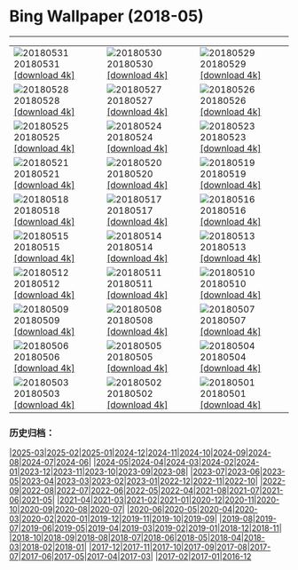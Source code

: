 # Bing Wallpaper (2018-05)
**************

<table><tr><td><img class="wallpaper" src="https://www.bing.com/az/hprichbg/rb/MooseLakeGrass_EN-US11940305772_1920x1080.jpg" alt="20180531"> 20180531 <a href="https://www.bing.com/az/hprichbg/rb/MooseLakeGrass_EN-US11940305772_UHD.jpg">[download 4k]</a></td><td><img class="wallpaper" src="https://www.bing.com/az/hprichbg/rb/SunsetLincoln_EN-US10983688040_1920x1080.jpg" alt="20180530"> 20180530 <a href="https://www.bing.com/az/hprichbg/rb/SunsetLincoln_EN-US10983688040_UHD.jpg">[download 4k]</a></td><td><img class="wallpaper" src="https://www.bing.com/az/hprichbg/rb/KhumbuTents_EN-US5075782050_1920x1080.jpg" alt="20180529"> 20180529 <a href="https://www.bing.com/az/hprichbg/rb/KhumbuTents_EN-US5075782050_UHD.jpg">[download 4k]</a></td></tr><tr><td><img class="wallpaper" src="https://www.bing.com/az/hprichbg/rb/OldGuard_EN-US6442946687_1920x1080.jpg" alt="20180528"> 20180528 <a href="https://www.bing.com/az/hprichbg/rb/OldGuard_EN-US6442946687_UHD.jpg">[download 4k]</a></td><td><img class="wallpaper" src="https://www.bing.com/az/hprichbg/rb/TSSSF_EN-US11485959337_1920x1080.jpg" alt="20180527"> 20180527 <a href="https://www.bing.com/az/hprichbg/rb/TSSSF_EN-US11485959337_UHD.jpg">[download 4k]</a></td><td><img class="wallpaper" src="https://www.bing.com/az/hprichbg/rb/SallyRideEarthKAM_EN-US12501145178_1920x1080.jpg" alt="20180526"> 20180526 <a href="https://www.bing.com/az/hprichbg/rb/SallyRideEarthKAM_EN-US12501145178_UHD.jpg">[download 4k]</a></td></tr><tr><td><img class="wallpaper" src="https://www.bing.com/az/hprichbg/rb/WineDay_EN-US9984225481_1920x1080.jpg" alt="20180525"> 20180525 <a href="https://www.bing.com/az/hprichbg/rb/WineDay_EN-US9984225481_UHD.jpg">[download 4k]</a></td><td><img class="wallpaper" src="https://www.bing.com/az/hprichbg/rb/BklynBrdge_EN-US13217737928_1920x1080.jpg" alt="20180524"> 20180524 <a href="https://www.bing.com/az/hprichbg/rb/BklynBrdge_EN-US13217737928_UHD.jpg">[download 4k]</a></td><td><img class="wallpaper" src="https://www.bing.com/az/hprichbg/rb/TurtleTears_EN-US7942276596_1920x1080.jpg" alt="20180523"> 20180523 <a href="https://www.bing.com/az/hprichbg/rb/TurtleTears_EN-US7942276596_UHD.jpg">[download 4k]</a></td></tr><tr><td><img class="wallpaper" src="https://www.bing.com/az/hprichbg/rb/NamibFace_EN-US6782882876_1920x1080.jpg" alt="20180521"> 20180521 <a href="https://www.bing.com/az/hprichbg/rb/NamibFace_EN-US6782882876_UHD.jpg">[download 4k]</a></td><td><img class="wallpaper" src="https://www.bing.com/az/hprichbg/rb/KoonsPuppy_EN-US10227110924_1920x1080.jpg" alt="20180520"> 20180520 <a href="https://www.bing.com/az/hprichbg/rb/KoonsPuppy_EN-US10227110924_UHD.jpg">[download 4k]</a></td><td><img class="wallpaper" src="https://www.bing.com/az/hprichbg/rb/OperationToyDrop_EN-US10788574091_1920x1080.jpg" alt="20180519"> 20180519 <a href="https://www.bing.com/az/hprichbg/rb/OperationToyDrop_EN-US10788574091_UHD.jpg">[download 4k]</a></td></tr><tr><td><img class="wallpaper" src="https://www.bing.com/az/hprichbg/rb/FalcoPeregrinus_EN-US12306031452_1920x1080.jpg" alt="20180518"> 20180518 <a href="https://www.bing.com/az/hprichbg/rb/FalcoPeregrinus_EN-US12306031452_UHD.jpg">[download 4k]</a></td><td><img class="wallpaper" src="https://www.bing.com/az/hprichbg/rb/FishingWarehouses_EN-US11622673825_1920x1080.jpg" alt="20180517"> 20180517 <a href="https://www.bing.com/az/hprichbg/rb/FishingWarehouses_EN-US11622673825_UHD.jpg">[download 4k]</a></td><td><img class="wallpaper" src="https://www.bing.com/az/hprichbg/rb/OakTreeMaize_EN-US10918567606_1920x1080.jpg" alt="20180516"> 20180516 <a href="https://www.bing.com/az/hprichbg/rb/OakTreeMaize_EN-US10918567606_UHD.jpg">[download 4k]</a></td></tr><tr><td><img class="wallpaper" src="https://www.bing.com/az/hprichbg/rb/BushHyrax_EN-US8373682343_1920x1080.jpg" alt="20180515"> 20180515 <a href="https://www.bing.com/az/hprichbg/rb/BushHyrax_EN-US8373682343_UHD.jpg">[download 4k]</a></td><td><img class="wallpaper" src="https://www.bing.com/az/hprichbg/rb/DolomitesBikeRace_EN-US10922620742_1920x1080.jpg" alt="20180514"> 20180514 <a href="https://www.bing.com/az/hprichbg/rb/DolomitesBikeRace_EN-US10922620742_UHD.jpg">[download 4k]</a></td><td><img class="wallpaper" src="https://www.bing.com/az/hprichbg/rb/ManateeMom_EN-US9983570199_1920x1080.jpg" alt="20180513"> 20180513 <a href="https://www.bing.com/az/hprichbg/rb/ManateeMom_EN-US9983570199_UHD.jpg">[download 4k]</a></td></tr><tr><td><img class="wallpaper" src="https://www.bing.com/az/hprichbg/rb/MontezumaSnowGeese_EN-US9497504365_1920x1080.jpg" alt="20180512"> 20180512 <a href="https://www.bing.com/az/hprichbg/rb/MontezumaSnowGeese_EN-US9497504365_UHD.jpg">[download 4k]</a></td><td><img class="wallpaper" src="https://www.bing.com/az/hprichbg/rb/HollowRock_EN-US10983730949_1920x1080.jpg" alt="20180511"> 20180511 <a href="https://www.bing.com/az/hprichbg/rb/HollowRock_EN-US10983730949_UHD.jpg">[download 4k]</a></td><td><img class="wallpaper" src="https://www.bing.com/az/hprichbg/rb/Kolonihavehus_EN-US6388656996_1920x1080.jpg" alt="20180510"> 20180510 <a href="https://www.bing.com/az/hprichbg/rb/Kolonihavehus_EN-US6388656996_UHD.jpg">[download 4k]</a></td></tr><tr><td><img class="wallpaper" src="https://www.bing.com/az/hprichbg/rb/LongtailedWidowbird_EN-US9220859418_1920x1080.jpg" alt="20180509"> 20180509 <a href="https://www.bing.com/az/hprichbg/rb/LongtailedWidowbird_EN-US9220859418_UHD.jpg">[download 4k]</a></td><td><img class="wallpaper" src="https://www.bing.com/az/hprichbg/rb/Classroom_EN-US10928828796_1920x1080.jpg" alt="20180508"> 20180508 <a href="https://www.bing.com/az/hprichbg/rb/Classroom_EN-US10928828796_UHD.jpg">[download 4k]</a></td><td><img class="wallpaper" src="https://www.bing.com/az/hprichbg/rb/NOTricentennial_EN-US9747938022_1920x1080.jpg" alt="20180507"> 20180507 <a href="https://www.bing.com/az/hprichbg/rb/NOTricentennial_EN-US9747938022_UHD.jpg">[download 4k]</a></td></tr><tr><td><img class="wallpaper" src="https://www.bing.com/az/hprichbg/rb/Knuthojdsmossen_EN-US12064544039_1920x1080.jpg" alt="20180506"> 20180506 <a href="https://www.bing.com/az/hprichbg/rb/Knuthojdsmossen_EN-US12064544039_UHD.jpg">[download 4k]</a></td><td><img class="wallpaper" src="https://www.bing.com/az/hprichbg/rb/Mariachis_EN-US12291226765_1920x1080.jpg" alt="20180505"> 20180505 <a href="https://www.bing.com/az/hprichbg/rb/Mariachis_EN-US12291226765_UHD.jpg">[download 4k]</a></td><td><img class="wallpaper" src="https://www.bing.com/az/hprichbg/rb/ChottelDjerid_EN-US9315193811_1920x1080.jpg" alt="20180504"> 20180504 <a href="https://www.bing.com/az/hprichbg/rb/ChottelDjerid_EN-US9315193811_UHD.jpg">[download 4k]</a></td></tr><tr><td><img class="wallpaper" src="https://www.bing.com/az/hprichbg/rb/Nazars_EN-US13539612789_1920x1080.jpg" alt="20180503"> 20180503 <a href="https://www.bing.com/az/hprichbg/rb/Nazars_EN-US13539612789_UHD.jpg">[download 4k]</a></td><td><img class="wallpaper" src="https://www.bing.com/az/hprichbg/rb/EuropeanBarracuda_EN-US14372678414_1920x1080.jpg" alt="20180502"> 20180502 <a href="https://www.bing.com/az/hprichbg/rb/EuropeanBarracuda_EN-US14372678414_UHD.jpg">[download 4k]</a></td><td><img class="wallpaper" src="https://www.bing.com/az/hprichbg/rb/SONC_EN-US9822965309_1920x1080.jpg" alt="20180501"> 20180501 <a href="https://www.bing.com/az/hprichbg/rb/SONC_EN-US9822965309_UHD.jpg">[download 4k]</a></td></tr></table>

### 历史归档：

|[2025-03](/../2025-03/2025-03.md)|[2025-02](/../2025-02/2025-02.md)|[2025-01](/../2025-01/2025-01.md)|[2024-12](/../2024-12/2024-12.md)|[2024-11](/../2024-11/2024-11.md)|[2024-10](/../2024-10/2024-10.md)|[2024-09](/../2024-09/2024-09.md)|[2024-08](/../2024-08/2024-08.md)|[2024-07](/../2024-07/2024-07.md)|[2024-06](/../2024-06/2024-06.md)|
|[2024-05](/../2024-05/2024-05.md)|[2024-04](/../2024-04/2024-04.md)|[2024-03](/../2024-03/2024-03.md)|[2024-02](/../2024-02/2024-02.md)|[2024-01](/../2024-01/2024-01.md)|[2023-12](/../2023-12/2023-12.md)|[2023-11](/../2023-11/2023-11.md)|[2023-10](/../2023-10/2023-10.md)|[2023-09](/../2023-09/2023-09.md)|[2023-08](/../2023-08/2023-08.md)|
|[2023-07](/../2023-07/2023-07.md)|[2023-06](/../2023-06/2023-06.md)|[2023-05](/../2023-05/2023-05.md)|[2023-04](/../2023-04/2023-04.md)|[2023-03](/../2023-03/2023-03.md)|[2023-02](/../2023-02/2023-02.md)|[2023-01](/../2023-01/2023-01.md)|[2022-12](/../2022-12/2022-12.md)|[2022-11](/../2022-11/2022-11.md)|[2022-10](/../2022-10/2022-10.md)|
|[2022-09](/../2022-09/2022-09.md)|[2022-08](/../2022-08/2022-08.md)|[2022-07](/../2022-07/2022-07.md)|[2022-06](/../2022-06/2022-06.md)|[2022-05](/../2022-05/2022-05.md)|[2022-04](/../2022-04/2022-04.md)|[2021-08](/../2021-08/2021-08.md)|[2021-07](/../2021-07/2021-07.md)|[2021-06](/../2021-06/2021-06.md)|[2021-05](/../2021-05/2021-05.md)|
|[2021-04](/../2021-04/2021-04.md)|[2021-03](/../2021-03/2021-03.md)|[2021-02](/../2021-02/2021-02.md)|[2021-01](/../2021-01/2021-01.md)|[2020-12](/../2020-12/2020-12.md)|[2020-11](/../2020-11/2020-11.md)|[2020-10](/../2020-10/2020-10.md)|[2020-09](/../2020-09/2020-09.md)|[2020-08](/../2020-08/2020-08.md)|[2020-07](/../2020-07/2020-07.md)|
|[2020-06](/../2020-06/2020-06.md)|[2020-05](/../2020-05/2020-05.md)|[2020-04](/../2020-04/2020-04.md)|[2020-03](/../2020-03/2020-03.md)|[2020-02](/../2020-02/2020-02.md)|[2020-01](/../2020-01/2020-01.md)|[2019-12](/../2019-12/2019-12.md)|[2019-11](/../2019-11/2019-11.md)|[2019-10](/../2019-10/2019-10.md)|[2019-09](/../2019-09/2019-09.md)|
|[2019-08](/../2019-08/2019-08.md)|[2019-07](/../2019-07/2019-07.md)|[2019-06](/../2019-06/2019-06.md)|[2019-05](/../2019-05/2019-05.md)|[2019-04](/../2019-04/2019-04.md)|[2019-03](/../2019-03/2019-03.md)|[2019-02](/../2019-02/2019-02.md)|[2019-01](/../2019-01/2019-01.md)|[2018-12](/../2018-12/2018-12.md)|[2018-11](/../2018-11/2018-11.md)|
|[2018-10](/../2018-10/2018-10.md)|[2018-09](/../2018-09/2018-09.md)|[2018-08](/../2018-08/2018-08.md)|[2018-07](/../2018-07/2018-07.md)|[2018-06](/../2018-06/2018-06.md)|[2018-05](/2018-05.md)|[2018-04](/../2018-04/2018-04.md)|[2018-03](/../2018-03/2018-03.md)|[2018-02](/../2018-02/2018-02.md)|[2018-01](/../2018-01/2018-01.md)|
|[2017-12](/../2017-12/2017-12.md)|[2017-11](/../2017-11/2017-11.md)|[2017-10](/../2017-10/2017-10.md)|[2017-09](/../2017-09/2017-09.md)|[2017-08](/../2017-08/2017-08.md)|[2017-07](/../2017-07/2017-07.md)|[2017-06](/../2017-06/2017-06.md)|[2017-05](/../2017-05/2017-05.md)|[2017-04](/../2017-04/2017-04.md)|[2017-03](/../2017-03/2017-03.md)|
|[2017-02](/../2017-02/2017-02.md)|[2017-01](/../2017-01/2017-01.md)|[2016-12](/../2016-12/2016-12.md)